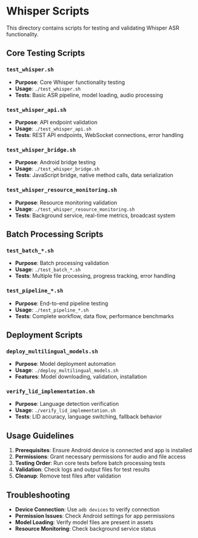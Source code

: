 # Whisper Scripts

This directory contains scripts for testing and validating Whisper ASR functionality.

## Core Testing Scripts

### `test_whisper.sh`
- **Purpose**: Core Whisper functionality testing
- **Usage**: `./test_whisper.sh`
- **Tests**: Basic ASR pipeline, model loading, audio processing

### `test_whisper_api.sh`
- **Purpose**: API endpoint validation
- **Usage**: `./test_whisper_api.sh`
- **Tests**: REST API endpoints, WebSocket connections, error handling

### `test_whisper_bridge.sh`
- **Purpose**: Android bridge testing
- **Usage**: `./test_whisper_bridge.sh`
- **Tests**: JavaScript bridge, native method calls, data serialization

### `test_whisper_resource_monitoring.sh`
- **Purpose**: Resource monitoring validation
- **Usage**: `./test_whisper_resource_monitoring.sh`
- **Tests**: Background service, real-time metrics, broadcast system

## Batch Processing Scripts

### `test_batch_*.sh`
- **Purpose**: Batch processing validation
- **Usage**: `./test_batch_*.sh`
- **Tests**: Multiple file processing, progress tracking, error handling

### `test_pipeline_*.sh`
- **Purpose**: End-to-end pipeline testing
- **Usage**: `./test_pipeline_*.sh`
- **Tests**: Complete workflow, data flow, performance benchmarks

## Deployment Scripts

### `deploy_multilingual_models.sh`
- **Purpose**: Model deployment automation
- **Usage**: `./deploy_multilingual_models.sh`
- **Features**: Model downloading, validation, installation

### `verify_lid_implementation.sh`
- **Purpose**: Language detection verification
- **Usage**: `./verify_lid_implementation.sh`
- **Tests**: LID accuracy, language switching, fallback behavior

## Usage Guidelines

1. **Prerequisites**: Ensure Android device is connected and app is installed
2. **Permissions**: Grant necessary permissions for audio and file access
3. **Testing Order**: Run core tests before batch processing tests
4. **Validation**: Check logs and output files for test results
5. **Cleanup**: Remove test files after validation

## Troubleshooting

- **Device Connection**: Use `adb devices` to verify connection
- **Permission Issues**: Check Android settings for app permissions
- **Model Loading**: Verify model files are present in assets
- **Resource Monitoring**: Check background service status